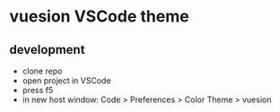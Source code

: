 # vuesion VSCode theme

## development

- clone repo
- open project in VSCode
- press f5
- in new host window: Code > Preferences > Color Theme > vuesion 
